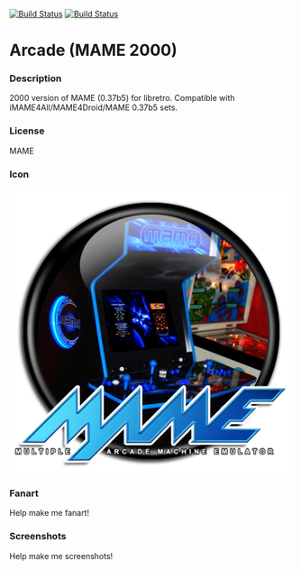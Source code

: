 [![Build Status](https://travis-ci.org/kodi-game/game.libretro.mame2000.svg?branch=master)](https://travis-ci.org/kodi-game/game.libretro.mame2000)
[![Build Status](https://ci.appveyor.com/api/projects/status/github/kodi-game/game.libretro.mame2000?svg=true)](https://ci.appveyor.com/project/kodi-game/game-libretro-mame2000)

# Arcade (MAME 2000)

### Description

2000 version of MAME (0.37b5) for libretro. Compatible with iMAME4All/MAME4Droid/MAME 0.37b5 sets.

### License

MAME

### Icon

![Icon](game.libretro.mame2000/resources/icon.png)

### Fanart

Help make me fanart!

### Screenshots

Help make me screenshots!
